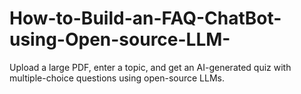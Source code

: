 # How-to-Build-an-FAQ-ChatBot-using-Open-source-LLM-
Upload a large PDF, enter a topic, and get an AI-generated quiz with multiple-choice questions using open-source LLMs.
